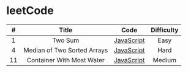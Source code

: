 # leetCode

**#** | Title | Code | Difficulty
:--------: | :--------: | :--------: | :--------:
1 |Two Sum | [JavaScript](https://github.com/KenZhi0919/leetCode/blob/master/Algorithms/Array/1.ts) | Easy
4 |Median of Two Sorted Arrays | [JavaScript](https://github.com/KenZhi0919/leetCode/blob/master/Algorithms/Array/4.ts) | Hard
11 | Container With Most Water | [JavaScript](https://github.com/KenZhi0919/leetCode/blob/master/Algorithms/Array/11.ts) | Medium
